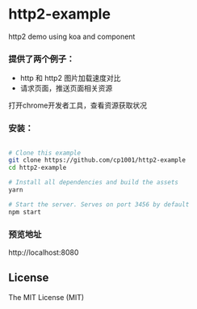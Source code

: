 # http2-example
http2 demo using koa and component

### 提供了两个例子：
- http 和 http2 图片加载速度对比
- 请求页面，推送页面相关资源

打开chrome开发者工具，查看资源获取状况

### 安装：
```bash

# Clone this example
git clone https://github.com/cp1001/http2-example
cd http2-example

# Install all dependencies and build the assets
yarn

# Start the server. Serves on port 3456 by default
npm start
```

### 预览地址
http://localhost:8080

## License

The MIT License (MIT)
